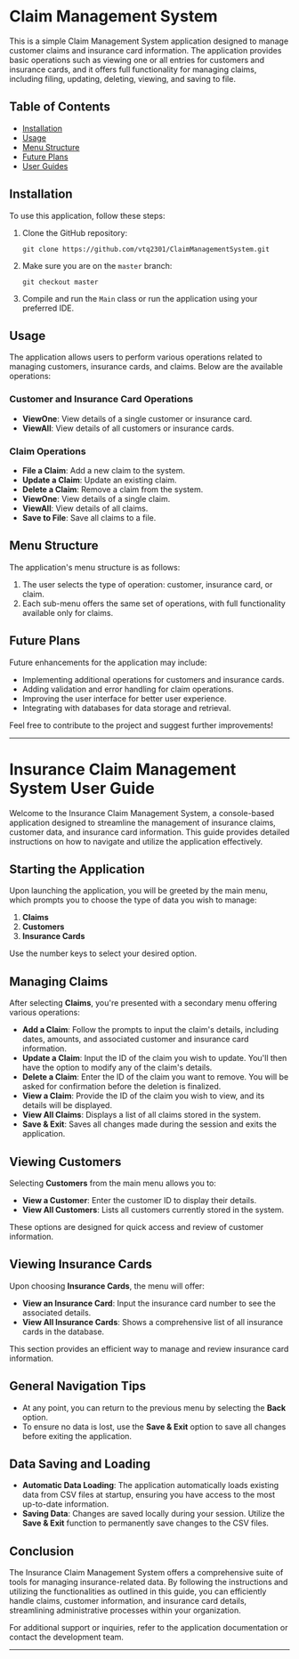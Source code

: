 # Claim Management System

This is a simple Claim Management System application designed to manage customer claims and insurance card information. The application provides basic operations such as viewing one or all entries for customers and insurance cards, and it offers full functionality for managing claims, including filing, updating, deleting, viewing, and saving to file.

## Table of Contents
- [Installation](#installation)
- [Usage](#usage)
- [Menu Structure](#menu-structure)
- [Future Plans](#future-plans)
- [User Guides](#insurance-claim-management-system-user-guide)

## Installation

To use this application, follow these steps:

1. Clone the GitHub repository:
   ```
   git clone https://github.com/vtq2301/ClaimManagementSystem.git
   ```

2. Make sure you are on the `master` branch:
   ```
   git checkout master
   ```

3. Compile and run the `Main` class or run the application using your preferred IDE.

## Usage

The application allows users to perform various operations related to managing customers, insurance cards, and claims. Below are the available operations:

### Customer and Insurance Card Operations

- **ViewOne**: View details of a single customer or insurance card.
- **ViewAll**: View details of all customers or insurance cards.

### Claim Operations

- **File a Claim**: Add a new claim to the system.
- **Update a Claim**: Update an existing claim.
- **Delete a Claim**: Remove a claim from the system.
- **ViewOne**: View details of a single claim.
- **ViewAll**: View details of all claims.
- **Save to File**: Save all claims to a file.

## Menu Structure

The application's menu structure is as follows:

1. The user selects the type of operation: customer, insurance card, or claim.
2. Each sub-menu offers the same set of operations, with full functionality available only for claims.

## Future Plans

Future enhancements for the application may include:

- Implementing additional operations for customers and insurance cards.
- Adding validation and error handling for claim operations.
- Improving the user interface for better user experience.
- Integrating with databases for data storage and retrieval.

Feel free to contribute to the project and suggest further improvements!

---

# Insurance Claim Management System User Guide

Welcome to the Insurance Claim Management System, a console-based application designed to streamline the management of insurance claims, customer data, and insurance card information. This guide provides detailed instructions on how to navigate and utilize the application effectively.

## Starting the Application

Upon launching the application, you will be greeted by the main menu, which prompts you to choose the type of data you wish to manage:

1. **Claims**
2. **Customers**
3. **Insurance Cards**

Use the number keys to select your desired option.

## Managing Claims

After selecting **Claims**, you're presented with a secondary menu offering various operations:

- **Add a Claim**: Follow the prompts to input the claim's details, including dates, amounts, and associated customer and insurance card information.
- **Update a Claim**: Input the ID of the claim you wish to update. You'll then have the option to modify any of the claim's details.
- **Delete a Claim**: Enter the ID of the claim you want to remove. You will be asked for confirmation before the deletion is finalized.
- **View a Claim**: Provide the ID of the claim you wish to view, and its details will be displayed.
- **View All Claims**: Displays a list of all claims stored in the system.
- **Save & Exit**: Saves all changes made during the session and exits the application.

## Viewing Customers

Selecting **Customers** from the main menu allows you to:

- **View a Customer**: Enter the customer ID to display their details.
- **View All Customers**: Lists all customers currently stored in the system.

These options are designed for quick access and review of customer information.

## Viewing Insurance Cards

Upon choosing **Insurance Cards**, the menu will offer:

- **View an Insurance Card**: Input the insurance card number to see the associated details.
- **View All Insurance Cards**: Shows a comprehensive list of all insurance cards in the database.

This section provides an efficient way to manage and review insurance card information.

## General Navigation Tips

- At any point, you can return to the previous menu by selecting the **Back** option.
- To ensure no data is lost, use the **Save & Exit** option to save all changes before exiting the application.

## Data Saving and Loading

- **Automatic Data Loading**: The application automatically loads existing data from CSV files at startup, ensuring you have access to the most up-to-date information.
- **Saving Data**: Changes are saved locally during your session. Utilize the **Save & Exit** function to permanently save changes to the CSV files.

## Conclusion

The Insurance Claim Management System offers a comprehensive suite of tools for managing insurance-related data. By following the instructions and utilizing the functionalities as outlined in this guide, you can efficiently handle claims, customer information, and insurance card details, streamlining administrative processes within your organization.

For additional support or inquiries, refer to the application documentation or contact the development team.

---

